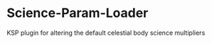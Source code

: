 Science-Param-Loader
====================

KSP plugin for altering the default celestial body science multipliers
